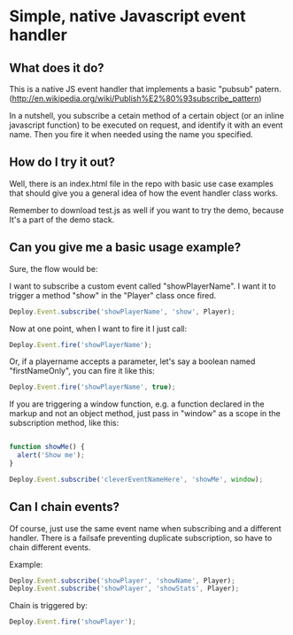 Simple, native Javascript event handler
=============

What does it do?
-------------

This is a native JS event handler that implements a basic "pubsub" patern. (http://en.wikipedia.org/wiki/Publish%E2%80%93subscribe_pattern)

In a nutshell, you subscribe a cetain method of a certain object (or an inline javascript function) to be executed on request, and identify it with an event name. Then you fire it when needed using the name you specified.

How do I try it out?
-------------

Well, there is an index.html file in the repo with basic use case examples that should give you a general idea of how the event handler class works. 

Remember to download test.js as well if you want to try the demo, because It's a part of the demo stack.


Can you give me a basic usage example?
-------------

Sure, the flow would be:

I want to subscribe a custom event called "showPlayerName". I want it to trigger a method "show" in the "Player" class once fired.

```javascript
Deploy.Event.subscribe('showPlayerName', 'show', Player);
```

Now at one point, when I want to fire it I just call:

```javascript
Deploy.Event.fire('showPlayerName');
```

Or, if a playername accepts a parameter, let's say a boolean named "firstNameOnly", you can fire it like this:

```javascript
Deploy.Event.fire('showPlayerName', true);
```

If you are triggering a window function, e.g. a function declared in the markup and not an object method, just pass in "window" as a scope in the subscription method, like this:

```javascript

function showMe() {
  alert('Show me');
}

Deploy.Event.subscribe('cleverEventNameHere', 'showMe', window);
```


Can I chain events?
-------------

Of course, just use the same event name when subscribing and a different handler. There is a failsafe preventing duplicate subscription, so have to chain different events.

Example:

```javascript
Deploy.Event.subscribe('showPlayer', 'showName', Player);
Deploy.Event.subscribe('showPlayer', 'showStats', Player);
```

Chain is triggered by:

```javascript
Deploy.Event.fire('showPlayer');
```
